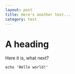 ```yaml
---
layout: post
title: Here's another test...
category: test
---
```


# A heading

Here it is, what next?

`echo 'Hello world!'`
